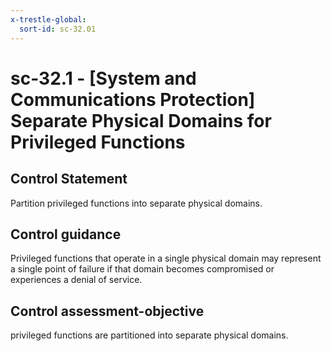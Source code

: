 ```yaml
---
x-trestle-global:
  sort-id: sc-32.01
---
```


# sc-32.1 - \[System and Communications Protection\] Separate Physical Domains for Privileged Functions

## Control Statement

Partition privileged functions into separate physical domains.

## Control guidance

Privileged functions that operate in a single physical domain may represent a single point of failure if that domain becomes compromised or experiences a denial of service.

## Control assessment-objective

privileged functions are partitioned into separate physical domains.
